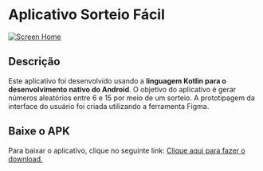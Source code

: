 # Aplicativo Sorteio Fácil 

[![Screen Home](https://i.postimg.cc/zfL7mRFw/Screenshot-1683735922.png)](https://postimg.cc/5HVLLyGj)

## Descrição
Este aplicativo foi desenvolvido usando a **linguagem Kotlin para o desenvolvimento nativo do Android**. O objetivo do aplicativo é gerar números aleatórios entre 6 e 15 por meio de um sorteio. A prototipagem da interface do usuário foi criada utilizando a ferramenta Figma.

## Baixe o APK
Para baixar o aplicativo, clique no seguinte link: [Clique aqui para fazer o download.](https://drive.google.com/drive/u/1/folders/1ZESQgnEELRjs3XIbpUrRgyojX5YHMRuo)

